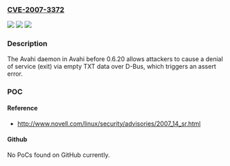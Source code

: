 ### [CVE-2007-3372](https://cve.mitre.org/cgi-bin/cvename.cgi?name=CVE-2007-3372)
![](https://img.shields.io/static/v1?label=Product&message=n%2Fa&color=blue)
![](https://img.shields.io/static/v1?label=Version&message=n%2Fa&color=blue)
![](https://img.shields.io/static/v1?label=Vulnerability&message=n%2Fa&color=brighgreen)

### Description

The Avahi daemon in Avahi before 0.6.20 allows attackers to cause a denial of service (exit) via empty TXT data over D-Bus, which triggers an assert error.

### POC

#### Reference
- http://www.novell.com/linux/security/advisories/2007_14_sr.html

#### Github
No PoCs found on GitHub currently.

